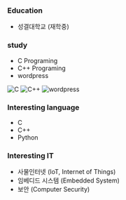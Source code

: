 ### Education
- 성결대학교 (재학중)


### study
- C Programing    
- C++ Programing
- wordpress

 ![C](https://img.shields.io/badge/-A8B9cc?style=flat-square&logo=C&logoColor=white) ![C++](https://img.shields.io/badge/C++-00599C?style=flat-square&logo=C%2B%2B&logoColor=white) ![wordpress](https://img.shields.io/badge/Wordpress-21759B?style=flat-square&logo=wordpress&logoColor=white)


### Interesting language
- C   
- C++
- Python

### Interesting IT
- 사물인터넷 (IoT, Internet of Things)   
- 임베디드 시스템 (Embedded System)    
- 보안 (Computer Security)
